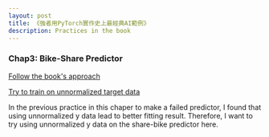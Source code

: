 ```yaml
---
layout: post
title: 《強者用PyTorch實作史上最經典AI範例》
description: Practices in the book
---
```


### Chap3: Bike-Share Predictor
[Follow the book's approach](https://baliuzeger.github.io/sjl/blog/2022/kionge_3_sharebike_follow)

[Try to train on unnormalized target data](https://baliuzeger.github.io/sjl/blog/2022/kionge_3_sharebike_unnormalized)

In the previous practice in this chaper to make a failed predictor, I found that using unnormalized y data lead to better fitting result. Therefore, I want to try using unnormalized y data on the share-bike predictor here.
